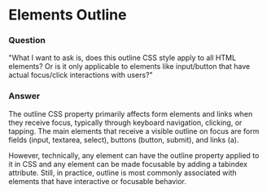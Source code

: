 # Elements Outline

### Question

"What I want to ask is, does this outline CSS style apply to all HTML elements? Or is it only applicable to elements
like input/button that have actual focus/click interactions with users?"

### Answer

The outline CSS property primarily affects form elements and links when they receive focus, typically through keyboard
navigation, clicking, or tapping. The main elements that receive a visible outline on focus are form fields (input,
textarea, select), buttons (button, submit), and links (a).

However, technically, any element can have the outline property applied to it in CSS and any element can be made
focusable by adding a tabindex attribute. Still, in practice, outline is most commonly associated with elements that
have interactive or focusable behavior.

